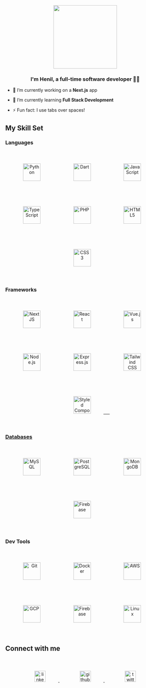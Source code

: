 <div align="center">
<img src="https://media.giphy.com/media/VTtANKl0beDFQRLDTh/giphy.gif" align="center" height="200" width="200" />
</div>  
  
### <div align="center">I'm Henil, a full-time software developer 👨‍💻</div>  
  
- 🔭 I’m currently working on a **Next.js** app  
  

- 🌱 I’m currently learning **Full Stack Development**   
  

- ⚡ Fun fact: I use tabs over spaces!    

## My Skill Set  

### Languages  
<div align="center">  
<a href="https://www.python.org/" target="_blank"><img style="margin: 40px" src="https://profilinator.rishav.dev/skills-assets/python-original.svg" alt="Python" height="55" /></a>&nbsp;&nbsp;&nbsp;&nbsp;&nbsp;  
<a href="https://dart.dev/" target="_blank"><img style="margin: 40px" src="https://profilinator.rishav.dev/skills-assets/dartlang-icon.svg" alt="Dart" height="55" /></a>&nbsp;&nbsp;&nbsp;&nbsp;&nbsp; 
<a href="https://www.javascript.com/" target="_blank"><img style="margin: 40px" src="https://profilinator.rishav.dev/skills-assets/javascript-original.svg" alt="JavaScript" height="55" /></a>&nbsp;&nbsp;&nbsp;&nbsp;&nbsp;
<a href="https://www.typescriptlang.org/" target="_blank"><img style="margin: 40px" src="https://profilinator.rishav.dev/skills-assets/typescript-original.svg" alt="TypeScript" height="55" /></a>&nbsp;&nbsp;&nbsp;&nbsp;&nbsp;  
<a href="https://www.php.net/" target="_blank"><img style="margin: 40px" src="https://profilinator.rishav.dev/skills-assets/php-original.svg" alt="PHP" height="55" /></a>&nbsp;&nbsp;&nbsp;&nbsp;&nbsp;  
<a href="https://en.wikipedia.org/wiki/HTML5" target="_blank"><img style="margin: 40px" src="https://profilinator.rishav.dev/skills-assets/html5-original-wordmark.svg" alt="HTML5" height="55" /></a>&nbsp;&nbsp;&nbsp;&nbsp;&nbsp;  
<a href="https://www.w3schools.com/css/" target="_blank"><img style="margin: 40px" src="https://profilinator.rishav.dev/skills-assets/css3-original-wordmark.svg" alt="CSS3" height="55" /></a>&nbsp;&nbsp;&nbsp;&nbsp;&nbsp; 
</div>

### Frameworks  
<div align="center">  
<a href="https://nextjs.org/" target="_blank"><img style="margin: 40px" src="https://profilinator.rishav.dev/skills-assets/nextjs.png" alt="NextJS" height="55" /></a>&nbsp;&nbsp;&nbsp;&nbsp;&nbsp;  
<a href="https://reactjs.org/" target="_blank"><img style="margin: 40px" src="https://profilinator.rishav.dev/skills-assets/react-original-wordmark.svg" alt="React" height="55" /></a>&nbsp;&nbsp;&nbsp;&nbsp;&nbsp;  
<a href="https://vuejs.org/" target="_blank"><img style="margin: 40px" src="https://profilinator.rishav.dev/skills-assets/vuejs-original-wordmark.svg" alt="Vue.js" height="55" /></a>&nbsp;&nbsp;&nbsp;&nbsp;&nbsp;  
<a href="https://nodejs.org/" target="_blank"><img style="margin: 40px" src="https://profilinator.rishav.dev/skills-assets/nodejs-original-wordmark.svg" alt="Node.js" height="55" /></a>&nbsp;&nbsp;&nbsp;&nbsp;&nbsp;  
<a href="https://expressjs.com/" target="_blank"><img style="margin: 40px" src="https://profilinator.rishav.dev/skills-assets/express-original-wordmark.svg" alt="Express.js" height="55" /></a>&nbsp;&nbsp;&nbsp;&nbsp;&nbsp;  
<a href="https://www.tailwindcss.com/" target="_blank"><img style="margin: 40px" src="https://profilinator.rishav.dev/skills-assets/tailwindcss.svg" alt="Tailwind CSS" height="55" /></a>&nbsp;&nbsp;&nbsp;&nbsp;&nbsp;  
<a href="https://styled-components.com/" target="_blank"><img style="margin: 40px" src="https://profilinator.rishav.dev/skills-assets/styled-components.png" alt="Styled Components" height="55" />&nbsp;&nbsp;&nbsp;&nbsp;&nbsp;
</div>

### Databases  
<div align="center">  
<a href="https://www.mysql.com/" target="_blank"><img style="margin: 40px" src="https://profilinator.rishav.dev/skills-assets/mysql-original-wordmark.svg" alt="MySQL" height="55" /></a>&nbsp;&nbsp;&nbsp;&nbsp;&nbsp;
<a href="https://www.postgresql.org/" target="_blank"><img style="margin: 40px" src="https://profilinator.rishav.dev/skills-assets/postgresql-original-wordmark.svg" alt="PostgreSQL" height="55" /></a>&nbsp;&nbsp;&nbsp;&nbsp;&nbsp;  
<a href="https://www.mongodb.com/" target="_blank"><img style="margin: 40px" src="https://profilinator.rishav.dev/skills-assets/mongodb-original-wordmark.svg" alt="MongoDB" height="55" /></a>&nbsp;&nbsp;&nbsp;&nbsp;&nbsp;  
<a href="https://firebase.google.com/" target="_blank"><img style="margin: 40px" src="https://profilinator.rishav.dev/skills-assets/firebase.png" alt="Firebase" height="55" /></a>&nbsp;&nbsp;&nbsp;&nbsp;&nbsp;   
</div>  

### Dev Tools  
<div align="center">  
<a href="https://github.com/" target="_blank"><img style="margin: 40px" src="https://profilinator.rishav.dev/skills-assets/git-scm-icon.svg" alt="Git" height="55" /></a>&nbsp;&nbsp;&nbsp;&nbsp;&nbsp;  
<a href="https://www.docker.com/" target="_blank"><img style="margin: 40px" src="https://profilinator.rishav.dev/skills-assets/docker-original-wordmark.svg" alt="Docker" height="55" /></a>&nbsp;&nbsp;&nbsp;&nbsp;&nbsp;  
<a href="https://aws.amazon.com/" target="_blank"><img style="margin: 40px" src="https://profilinator.rishav.dev/skills-assets/amazonwebservices-original-wordmark.svg" alt="AWS" height="55" /></a>&nbsp;&nbsp;&nbsp;&nbsp;&nbsp;  
<a href="https://cloud.google.com/" target="_blank"><img style="margin: 40px" src="https://profilinator.rishav.dev/skills-assets/google_cloud-icon.svg" alt="GCP" height="55" /></a>&nbsp;&nbsp;&nbsp;&nbsp;&nbsp;  
<a href="https://firebase.google.com/" target="_blank"><img style="margin: 40px" src="https://profilinator.rishav.dev/skills-assets/firebase.png" alt="Firebase" height="55" /></a>&nbsp;&nbsp;&nbsp;&nbsp;&nbsp;  
<a href="https://www.linux.org/" target="_blank"><img style="margin: 40px" src="https://profilinator.rishav.dev/skills-assets/linux-original.svg" alt="Linux" height="55" /></a>&nbsp;&nbsp;&nbsp;&nbsp;&nbsp; 
</div>  

## Connect with me  
<div align="center">
<a href="[https://linkedin.com/in/henilshah106]" target="_blank">
<img style="margin: 40px" src="https://github.com/gauravghongde/social-icons/blob/master/SVG/Color/LinkedIN.svg" alt="linkedin" height="35"/>
</a>&nbsp;&nbsp;&nbsp;&nbsp;&nbsp; 
<a href="[https://github.com/henilshahdev]" target="_blank">
<img style="margin: 40px" src="https://github.com/gauravghongde/social-icons/blob/master/SVG/Color/Github.svg" alt="github" height="35" />
</a>&nbsp;&nbsp;&nbsp;&nbsp;&nbsp; 
<a href="[https://twitter.com/henil106]" target="_blank">
<img style="margin: 40px" src="https://github.com/gauravghongde/social-icons/blob/master/SVG/Color/Twitter.svg" alt="twitter" height="35" />
</a>
</div>  
